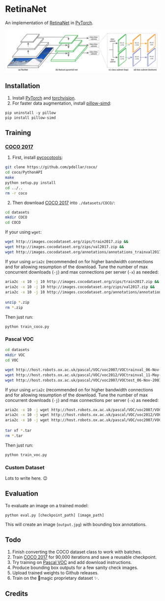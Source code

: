 # RetinaNet
An implementation of [RetinaNet](https://arxiv.org/abs/1708.02002) in [PyTorch](http://pytorch.org/).

![RetinaNet Structure](/images/retinanet.png)


## Installation

1. Install [PyTorch](http://pytorch.org/) and [torchvision](https://github.com/pytorch/vision). 
2. For faster data augmentation, install [pillow-simd](https://github.com/uploadcare/pillow-simd):

```
pip uninstall -y pillow
pip install pillow-simd
```

## Training

### [COCO 2017](http://cocodataset.org/)

1. First, install [pycocotools](https://github.com/pdollar/coco/):

```bash
git clone https://github.com/pdollar/coco/
cd coco/PythonAPI
make
python setup.py install
cd ../..
rm -r coco
```

2. Then download [COCO 2017](http://cocodataset.org/dataset.htm#overview) into `./datasets/COCO/`:

```bash
cd datasets
mkdir COCO
cd COCO
```

If your using `wget`:
```bash
wget http://images.cocodataset.org/zips/train2017.zip &&
wget http://images.cocodataset.org/zips/val2017.zip &&
wget http://images.cocodataset.org/annotations/annotations_trainval2017.zip
```

If your using `aria2c` (recommended on for higher bandwidth connections and for allowing resumption of the download.
Tune the number of max concurrent downloads (`-j`) and max connections per server (`-x`) as needed:
```bash
aria2c -x 10 -j 10 http://images.cocodataset.org/zips/train2017.zip &&
aria2c -x 10 -j 10 http://images.cocodataset.org/zips/val2017.zip &&
aria2c -x 10 -j 10 http://images.cocodataset.org/annotations/annotations_trainval2017.zip

unzip *.zip
rm *.zip
```

Then just run:

```
python train_coco.py
```

### Pascal VOC

```bash
cd datasets
mkdir VOC
cd VOC
```

```bash
wget http://host.robots.ox.ac.uk/pascal/VOC/voc2007/VOCtrainval_06-Nov-2007.tar &&
wget http://host.robots.ox.ac.uk/pascal/VOC/voc2012/VOCtrainval_11-May-2012.tar &&
wget http://host.robots.ox.ac.uk/pascal/VOC/voc2007/VOCtest_06-Nov-2007.tar
```

If your using `aria2c` (recommended on for higher bandwidth connections and for allowing resumption of the download.
Tune the number of max concurrent downloads (`-j`) and max connections per server (`-x`) as needed:

```bash
aria2c -x 10 -j wget http://host.robots.ox.ac.uk/pascal/VOC/voc2007/VOCtrainval_06-Nov-2007.tar &&
aria2c -x 10 -j wget http://host.robots.ox.ac.uk/pascal/VOC/voc2012/VOCtrainval_11-May-2012.tar &&
aria2c -x 10 -j wget http://host.robots.ox.ac.uk/pascal/VOC/voc2007/VOCtest_06-Nov-2007.tar

tar xf *.tar
rm *.tar
```

Then just run:

```bash
python train_voc.py
```

### Custom Dataset
Lots to write here. :wink:

## Evaluation
To evaluate an image on a trained model:
```
python eval.py [checkpoint_path] [image_path]
```
This will create an image (`output.jpg`) with bounding box annotations.

## Todo

1. Finish converting the COCO dataset class to work with batches.
2. Train [COCO 2017](http://cocodataset.org/) for 90,000 iterations and save a reusable checkpoint.
3. Try training on [Pascal VOC](http://host.robots.ox.ac.uk/pascal/VOC/) and add download instructions.
4. Produce bounding box outputs for a few sanity check images.
5. Upload trained weights to Github releases.
5. Train on the 🔮magic proprietary dataset ✨. 

## Credits
